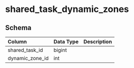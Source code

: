 # shared_task_dynamic_zones

## Schema
| Column | Data Type | Description |
| :--- | :--- | :--- |
| shared_task_id | bigint |  |
| dynamic_zone_id | int |  |

